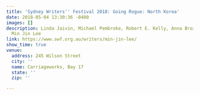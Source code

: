 ```yaml
---
title: 'Sydney Writers'' Festival 2018: Going Rogue: North Korea'
date: 2018-05-04 13:30:36 -0400
images: []
description: Linda Jaivin, Michael Pembroke, Robert E. Kelly, Anna Broinowski, and
  Min Jin Lee
link: https://www.swf.org.au/writers/min-jin-lee/
show_time: true
venue:
  address: 245 Wilson Street
  city: ''
  name: Carriageworks, Bay 17
  state: ''
  zip: ''

---
```

